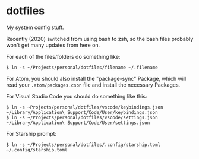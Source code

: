 dotfiles
========

My system config stuff.

Recently (2020) switched from using bash to zsh, so the bash files probably won't
get many updates from here on.

For each of the files/folders do something like:

    $ ln -s ~/Projects/personal/dotfiles/filename ~/.filename

For Atom, you should also install the "package-sync" Package, which will read
your `.atom/packages.cson` file and install the necessary Packages.

For Visual Studio Code you should do something like this:

    $ ln -s ~Projects/personal/dotfiles/vscode/keybindings.json ~/Library/Application\ Support/Code/User/keybindings.json
    $ ln -s ~/Projects/personal/dotfiles/vscode/settings.json ~/Library/Application\ Support/Code/User/settings.json

For Starship prompt:

    $ ln -s ~/Projects/personal/dotfiles/.config/starship.toml ~/.config/starship.toml